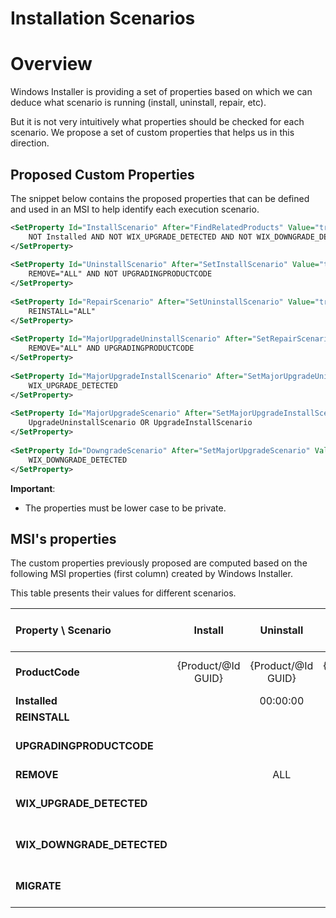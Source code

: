 # Installation Scenarios

# Overview

Windows Installer is providing a set of properties based on which we can deduce what scenario is running (install, uninstall, repair, etc).

But it is not very intuitively what properties should be checked for each scenario. We propose a set of custom properties that helps us in this direction.

## Proposed Custom Properties

The snippet below contains the proposed properties that can be defined and used in an MSI to help identify each execution scenario.

```xml
<SetProperty Id="InstallScenario" After="FindRelatedProducts" Value="true">
    NOT Installed AND NOT WIX_UPGRADE_DETECTED AND NOT WIX_DOWNGRADE_DETECTED
</SetProperty>
 
<SetProperty Id="UninstallScenario" After="SetInstallScenario" Value="true">
    REMOVE="ALL" AND NOT UPGRADINGPRODUCTCODE
</SetProperty>
 
<SetProperty Id="RepairScenario" After="SetUninstallScenario" Value="true">
    REINSTALL="ALL"
</SetProperty>
 
<SetProperty Id="MajorUpgradeUninstallScenario" After="SetRepairScenario" Value="true">
    REMOVE="ALL" AND UPGRADINGPRODUCTCODE
</SetProperty>
 
<SetProperty Id="MajorUpgradeInstallScenario" After="SetMajorUpgradeUninstallScenario" Value="true">
    WIX_UPGRADE_DETECTED
</SetProperty>
 
<SetProperty Id="MajorUpgradeScenario" After="SetMajorUpgradeInstallScenario" Value="true">
    UpgradeUninstallScenario OR UpgradeInstallScenario
</SetProperty>
 
<SetProperty Id="DowngradeScenario" After="SetMajorUpgradeScenario" Value="true">
    WIX_DOWNGRADE_DETECTED
</SetProperty>
```

**Important**:

- The properties must be lower case to be private.

## MSI's properties

The custom properties previously proposed are computed based on the following MSI properties (first column) created by Windows Installer.

This table presents their values for different scenarios.

| **Property \ Scenario**    |    **Install**     |   **Uninstall**    |     **Repair**     | **Major Upgrade (Uninstall)** | **Major Upgrade (Install)** |     **Downgrade**      |
| :------------------------- | :----------------: | :----------------: | :----------------: | :---------------------------: | :-------------------------: | :--------------------: |
| **ProductCode**            | {Product/@Id GUID} | {Product/@Id GUID} | {Product/@Id GUID} |    {Old Product/@Id GUID}     |   {New Product/@Id GUID}    | {New Product/@Id GUID} |
| **Installed**              |      <empty>       |      00:00:00      |      00:00:00      |           00:00:00            |           <empty>           |        <empty>         |
| **REINSTALL**              |      <empty>       |      <empty>       |        ALL         |            <empty>            |           <empty>           |        <empty>         |
| **UPGRADINGPRODUCTCODE**   |      <empty>       |      <empty>       |      <empty>       |    {New Product/@Id GUID}     |           <empty>           |        <empty>         |
| **REMOVE**                 |      <empty>       |        ALL         |      <empty>       |              ALL              |           <empty>           |        <empty>         |
| **WIX_UPGRADE_DETECTED**   |      <empty>       |      <empty>       |      <empty>       |            <empty>            |   {Old Product/@Id GUID}    |        <empty>         |
| **WIX_DOWNGRADE_DETECTED** |      <empty>       |      <empty>       |      <empty>       |            <empty>            |           <empty>           | {Old Product/@Id GUID} |
| **MIGRATE**                |      <empty>       |      <empty>       |      <empty>       |            <empty>            |   {Old Product/@Id GUID}    |        <empty>         |
